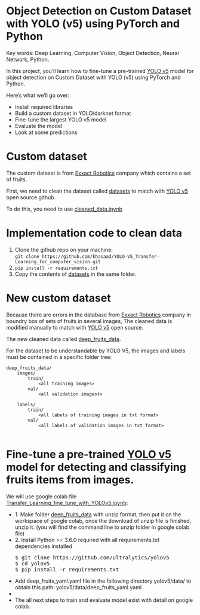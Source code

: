 # Object Detection on Custom Dataset with YOLO (v5) using PyTorch and Python

Key words: Deep Learning, Computer Vision, Object Detection, Neural Network, Python.

In this project, you’ll learn how to fine-tune a pre-trained <a href='https://github.com/ultralytics/yolov5'>YOLO v5</a> model for object detection on Custom Dataset with YOLO (v5) using PyTorch and Python.

Here’s what we’ll go over:

<ul>
<li>Install required libraries</li>
<li>Build a custom dataset in YOLO/darknet format</li>
<li>Fine-tune the largest YOLO v5 model</li>
<li>Evaluate the model</li>
<li>Look at some predictions</li>
</ul>

# Custom dataset

<p>The custom dataset is from <a href='https://exxact-robotics.com/'>Exxact Robotics</a> company which contains a set of fruits.</p>

<p>First, we need to clean the dataset called <a href='https://github.com/khasaad/YOLO-V5_Transfer-Learning_for_computer_vision/tree/main/datasets'>datasets</a> to match with <a href='https://github.com/ultralytics/yolov5'>YOLO v5</a> open source github.</p> 
<p>To do this, you need to use <a href='https://github.com/khasaad/YOLO-V5_Transfer-Learning_for_computer_vision/blob/main/cleaned_data.ipynb'>cleaned_data.ipynb</a></p>

# Implementation code to clean data

<ol>
  <li>Clone the github repo on your machine:<br><code>git clone https://github.com/khasaad/YOLO-V5_Transfer-Learning_for_computer_vision.git</code></li>
  <li><code>pip install -r requirements.txt</code></li>
  <li>Copy the contents of <a href='https://github.com/khasaad/YOLO-V5_Transfer-Learning_for_computer_vision/tree/main/datasets'>datasets</a> in the same folder.</li>
</ol>

# New custom dataset
<p>Because there are errors in the database from <a href='https://exxact-robotics.com/'>Exxact Robotics</a> company in boundry box of sets of fruits in several images, The cleaned data is modified manually to match with <a href='https://github.com/ultralytics/yolov5'>YOLO v5</a> open source. </p>

<p>The new cleaned data called <a href='https://github.com/khasaad/YOLO-V5_Transfer-Learning_for_computer_vision/tree/main/deep_fruits_data'>deep_fruits_data</a>.</p>

<p>For the dataset to be understandable by YOLO V5, the images and labels must be contained in a specific folder tree:</p>

<pre><code>deep_fruits_data/
    images/
        train/
            &lt;all training images&gt;
        val/
            &lt;all validation imagest&gt;
 
    labels/
        train/
            &lt;all labels of training images in txt format&gt;
        val/
            &lt;all labels of validation images in txt format&gt;

</code></pre>

# Fine-tune a pre-trained <a href='https://github.com/ultralytics/yolov5'>YOLO v5</a> model for detecting and classifying fruits items from images.

<p>We will use google colab file <a href='https://github.com/khasaad/YOLO-V5_Transfer-Learning_for_computer_vision/blob/main/Transfer_Learning_fine_tune_with_YOLOv5.ipynb'>Transfer_Learning_fine_tune_with_YOLOv5.ipynb</a>:</p>
<ul>
<li>1. Make folder <a href='https://github.com/khasaad/YOLO-V5_Transfer-Learning_for_computer_vision/tree/main/deep_fruits_data'>deep_fruits_data</a> with unzip format, then put it on the workspace of google colab, once the download of unzip file is finished, unzip it. (you will find the command line to unzip folder in google colab file)</li>
<li>2. Install Python >= 3.6.0 required with all requirements.txt dependencies installed</li>
  <pre>$ git clone https://github.com/ultralytics/yolov5
$ <span class="pl-c1">cd</span> yolov5
$ pip install -r requirements.txt</pre>
<li>Add deep_fruits_yaml.yaml file in the following directory yolov5/data/ to obtain this path: yolov5/data/deep_fruits_yaml.yaml<li>
<li>The all next steps to train and evaluate model exist with detail on google colab.</li>  
</ul>
